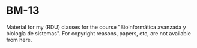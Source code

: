 BM-13
=====

Material for my (RDU) classes for the course "Bioinformática avanzada y biología de sistemas".
For copyright reasons, papers, etc, are not available from here.
